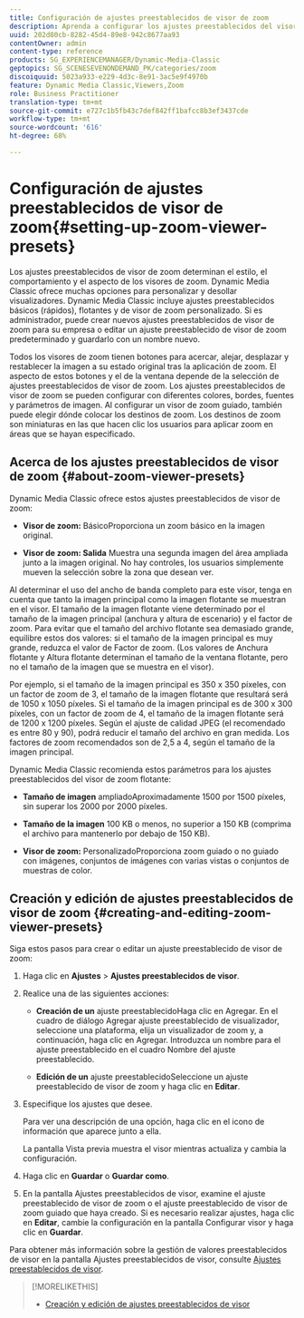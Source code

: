 ```yaml
---
title: Configuración de ajustes preestablecidos de visor de zoom
description: Aprenda a configurar los ajustes preestablecidos del visor de zoom.
uuid: 202d80cb-8282-45d4-89e8-942c8677aa93
contentOwner: admin
content-type: reference
products: SG_EXPERIENCEMANAGER/Dynamic-Media-Classic
geptopics: SG_SCENESEVENONDEMAND_PK/categories/zoom
discoiquuid: 5023a933-e229-4d3c-8e91-3ac5e9f4970b
feature: Dynamic Media Classic,Viewers,Zoom
role: Business Practitioner
translation-type: tm+mt
source-git-commit: e727c1b5fb43c7def842ff1bafcc8b3ef3437cde
workflow-type: tm+mt
source-wordcount: '616'
ht-degree: 68%

---
```



# Configuración de ajustes preestablecidos de visor de zoom{#setting-up-zoom-viewer-presets}

Los ajustes preestablecidos de visor de zoom determinan el estilo, el comportamiento y el aspecto de los visores de zoom. Dynamic Media Classic ofrece muchas opciones para personalizar y desollar visualizadores. Dynamic Media Classic incluye ajustes preestablecidos básicos (rápidos), flotantes y de visor de zoom personalizado. Si es administrador, puede crear nuevos ajustes preestablecidos de visor de zoom para su empresa o editar un ajuste preestablecido de visor de zoom predeterminado y guardarlo con un nombre nuevo.

Todos los visores de zoom tienen botones para acercar, alejar, desplazar y restablecer la imagen a su estado original tras la aplicación de zoom. El aspecto de estos botones y el de la ventana depende de la selección de ajustes preestablecidos de visor de zoom. Los ajustes preestablecidos de visor de zoom se pueden configurar con diferentes colores, bordes, fuentes y parámetros de imagen. Al configurar un visor de zoom guiado, también puede elegir dónde colocar los destinos de zoom. Los destinos de zoom son miniaturas en las que hacen clic los usuarios para aplicar zoom en áreas que se hayan especificado.

## Acerca de los ajustes preestablecidos de visor de zoom {#about-zoom-viewer-presets}

Dynamic Media Classic ofrece estos ajustes preestablecidos de visor de zoom:

* **Visor de zoom:**
BásicoProporciona un zoom básico en la imagen original.

* **Visor de zoom: Salida**
Muestra una segunda imagen del área ampliada junto a la imagen original. No hay controles, los usuarios simplemente mueven la selección sobre la zona que desean ver.

Al determinar el uso del ancho de banda completo para este visor, tenga en cuenta que tanto la imagen principal como la imagen flotante se muestran en el visor. El tamaño de la imagen flotante viene determinado por el tamaño de la imagen principal (anchura y altura de escenario) y el factor de zoom. Para evitar que el tamaño del archivo flotante sea demasiado grande, equilibre estos dos valores: si el tamaño de la imagen principal es muy grande, reduzca el valor de Factor de zoom. (Los valores de Anchura flotante y Altura flotante determinan el tamaño de la ventana flotante, pero no el tamaño de la imagen que se muestra en el visor).

Por ejemplo, si el tamaño de la imagen principal es 350 x 350 píxeles, con un factor de zoom de 3, el tamaño de la imagen flotante que resultará será de 1050 x 1050 píxeles. Si el tamaño de la imagen principal es de 300 x 300 píxeles, con un factor de zoom de 4, el tamaño de la imagen flotante será de 1200 x 1200 píxeles. Según el ajuste de calidad JPEG (el recomendado es entre 80 y 90), podrá reducir el tamaño del archivo en gran medida. Los factores de zoom recomendados son de 2,5 a 4, según el tamaño de la imagen principal.

Dynamic Media Classic recomienda estos parámetros para los ajustes preestablecidos del visor de zoom flotante:

* **Tamaño de imagen**
ampliadoAproximadamente 1500 por 1500 píxeles, sin superar los 2000 por 2000 píxeles.

* **Tamaño de la imagen**
100 KB o menos, no superior a 150 KB (comprima el archivo para mantenerlo por debajo de 150 KB).

* **Visor de zoom:**
PersonalizadoProporciona zoom guiado o no guiado con imágenes, conjuntos de imágenes con varias vistas o conjuntos de muestras de color.

## Creación y edición de ajustes preestablecidos de visor de zoom {#creating-and-editing-zoom-viewer-presets}

Siga estos pasos para crear o editar un ajuste preestablecido de visor de zoom:

1. Haga clic en **Ajustes** > **Ajustes preestablecidos de visor**.
1. Realice una de las siguientes acciones:

   * **Creación de un**
ajuste preestablecidoHaga clic en Agregar. En el cuadro de diálogo Agregar ajuste preestablecido de visualizador, seleccione una plataforma, elija un visualizador de zoom y, a continuación, haga clic en Agregar. Introduzca un nombre para el ajuste preestablecido en el cuadro Nombre del ajuste preestablecido.

   * **Edición de un**
ajuste preestablecidoSeleccione un ajuste preestablecido de visor de zoom y haga clic en 
**Editar**.

1. Especifique los ajustes que desee.

   Para ver una descripción de una opción, haga clic en el icono de información  que aparece junto a ella.

   La pantalla Vista previa muestra el visor mientras actualiza y cambia la configuración.

1. Haga clic en **Guardar** o **Guardar como**.
1. En la pantalla Ajustes preestablecidos de visor, examine el ajuste preestablecido de visor de zoom o el ajuste preestablecido de visor de zoom guiado que haya creado. Si es necesario realizar ajustes, haga clic en **Editar**, cambie la configuración en la pantalla Configurar visor y haga clic en **Guardar**.

Para obtener más información sobre la gestión de valores preestablecidos de visor en la pantalla Ajustes preestablecidos de visor, consulte [Ajustes preestablecidos de visor](application-setup.md#viewer_presets).

>[!MORELIKETHIS]
>
>* [Creación y edición de ajustes preestablecidos de visor](application-setup.md#adding_and_editing_viewer_presets)

